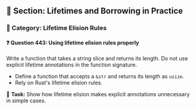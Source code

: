 ## 📘 Section: Lifetimes and Borrowing in Practice  
### 🔹 Category: Lifetime Elision Rules  
#### ❓ Question 443: Using lifetime elision rules properly

Write a function that takes a string slice and returns its length. Do not use explicit lifetime annotations in the function signature.

- Define a function that accepts a `&str` and returns its length as `usize`.
- Rely on Rust's lifetime elision rules.

🔧 **Task:** Show how lifetime elision makes explicit annotations unnecessary in simple cases.
